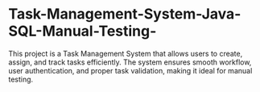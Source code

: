 # Task-Management-System-Java-SQL-Manual-Testing-
This project is a Task Management System that allows users to create, assign, and track tasks efficiently. The system ensures smooth workflow, user authentication, and proper task validation, making it ideal for manual testing.
